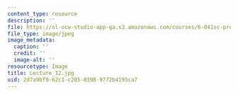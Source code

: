 ```yaml
---
content_type: resource
description: ''
file: https://ol-ocw-studio-app-qa.s3.amazonaws.com/courses/6-041sc-probabilistic-systems-analysis-and-applied-probability-fall-2013/2d7a9bf962c1c28583989772b4195ca7_Lecture_12.jpg
file_type: image/jpeg
image_metadata:
  caption: ''
  credit: ''
  image-alt: ''
resourcetype: Image
title: Lecture_12.jpg
uid: 2d7a9bf9-62c1-c285-8398-9772b4195ca7
---
```


